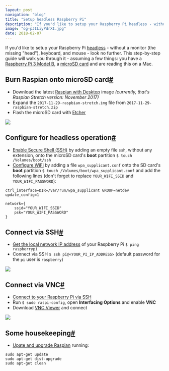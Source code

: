 ```yaml
---
layout: post
navigation: "blog"
title: "Setup headless Raspberry Pi"
description: "If you'd like to setup your Raspberry Pi headless - without a monitor (the missing &quot;head&quot;), keyboard, and mouse - look no further. This step-by-step guide will walk you through it."
image: "og-pJILiyPdrXI.jpg"
date: 2018-02-07
---
```


If you'd like to setup your Raspberry Pi <a target="_blank" href="https://en.wikipedia.org/wiki/Headless_computer">headless</a> - without a monitor (the missing &quot;head&quot;), keyboard, and mouse - look no further. This step-by-step guide will walk you through it - assuming a few things: you have a <a target="_blank" href="https://www.raspberrypi.org/products/raspberry-pi-3-model-b/">Raspberry Pi 3 Model B</a>, a <a target="_blank" href="https://www.amazon.com/Micro-SD-Memory-Cards/b?ie=UTF8&amp;node=3015433011&_encoding=UTF8&tag=martinbuberl-20&linkCode=ur2&linkId=424842274a4e6f2ef0e8211c923670d2&camp=1789&creative=9325">microSD card</a> and are reading this on a Mac.

<h2 id="burn-raspian-onto-microsd-card" class="has-permalink">Burn Raspian onto microSD card<a class="permalink" title="Permalink" href="#burn-raspian-onto-microsd-card">#</a></h2>

- Download the latest <a target="_blank" href="https://www.raspberrypi.org/downloads/raspbian/">Raspian with Desktop</a> image *(currently, that's Raspian Stretch version: November 2017)*
- Expand the `2017-11-29-raspbian-stretch.img` file from `2017-11-29-raspbian-stretch.zip`
- Flash the microSD card with <a target="_blank" href="https://etcher.io/">Etcher</a>

<img src="{{ site.url }}/content/img/setup-headless-raspberry-pi-01.png" />

<h2 id="configure-for-headless-operation" class="has-permalink">Configure for headless operation<a class="permalink" title="Permalink" href="#configure-for-headless-operation">#</a></h2>

- <a target="_blank" href="https://www.raspberrypi.org/documentation/remote-access/ssh/">Enable Secure Shell (SSH)</a> by adding an empty file `ssh`, without any extension, onto the microSD card's **boot** partition `$ touch /Volumes/boot/ssh`
- <a target="_blank" href="https://raspberrypi.stackexchange.com/a/37921">Configure WiFi</a> by adding a file `wpa_supplicant.conf` onto the SD card's **boot** partition `$ touch /Volumes/boot/wpa_supplicant.conf` and add the following lines (don't forget to replace `YOUR_WIFI_SSID` and `YOUR_WIFI_PASSWORD`):

```
ctrl_interface=DIR=/var/run/wpa_supplicant GROUP=netdev
update_config=1

network={
    ssid="YOUR_WIFI_SSID"
    psk="YOUR_WIFI_PASSWORD"
}
```

<h2 id="connect-via-ssh" class="has-permalink">Connect via SSH<a class="permalink" title="Permalink" href="#connect-via-ssh">#</a></h2>

- <a target="_blank" href="https://raspberrypi.stackexchange.com/q/13936/80323">Get the local network IP address</a> of your Raspberry Pi `$ ping raspberrypi`
- Connect via SSH `$ ssh pi@<YOUR_PI_IP_ADDRESS>` (default password for the `pi` user is `raspberry`)

<img src="{{ site.url }}/content/img/setup-headless-raspberry-pi-02.png" />

<h2 id="connect-via-vnc" class="has-permalink">Connect via VNC<a class="permalink" title="Permalink" href="#connect-via-vnc">#</a></h2>

- [Connect to your Raspberry Pi via SSH](#connect-via-ssh)
- Run `$ sudo raspi-config`, open **Interfacing Options** and enable **VNC**
- Download [VNC Viewer](https://www.realvnc.com/en/connect/download/viewer/) and connect

<img src="{{ site.url }}/content/img/setup-headless-raspberry-pi-03.png" />

<h2 id="some-housekeeping" class="has-permalink">Some housekeeping<a class="permalink" title="Permalink" href="#some-housekeeping">#</a></h2>

- [Upate and upgrade Raspian](https://www.raspberrypi.org/documentation/raspbian/updating.md) running:

```
sudo apt-get update
sudo apt-get dist-upgrade
sudo apt-get clean
```